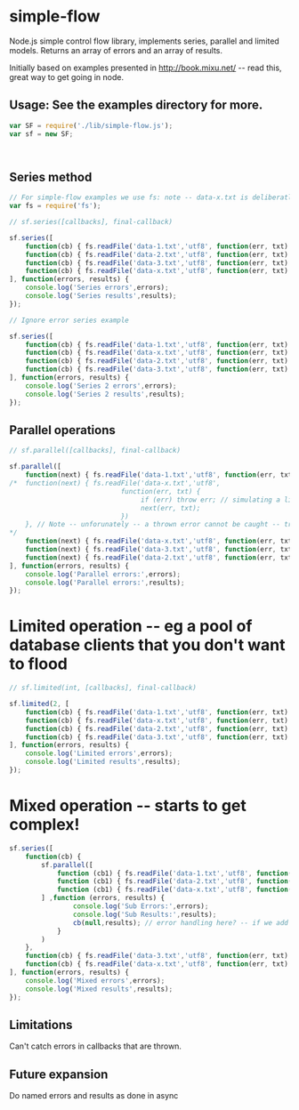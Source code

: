 simple-flow
===========

Node.js simple control flow library, implements series, parallel and limited models. Returns an array of errors and an array of results.

Initially based on examples presented in http://book.mixu.net/ -- read this, great way to get going in node.


## Usage: See the examples directory for more.

```javascript
var SF = require('./lib/simple-flow.js');
var sf = new SF;




```

## Series method

```javascript
// For simple-flow examples we use fs: note -- data-x.txt is deliberatly non-existant
var fs = require('fs');

// sf.series([callbacks], final-callback)

sf.series([
	function(cb) { fs.readFile('data-1.txt','utf8', function(err, txt) { cb(err, txt);}) },
	function(cb) { fs.readFile('data-2.txt','utf8', function(err, txt) { cb(err, txt);}) },
	function(cb) { fs.readFile('data-3.txt','utf8', function(err, txt) { cb(err, txt);}) },
	function(cb) { fs.readFile('data-x.txt','utf8', function(err, txt) { cb(err, txt);}) }
], function(errors, results) {
	console.log('Series errors',errors);
	console.log('Series results',results);
});

// Ignore error series example

sf.series([
	function(cb) { fs.readFile('data-1.txt','utf8', function(err, txt) { cb(err, txt);}) },
	function(cb) { fs.readFile('data-x.txt','utf8', function(err, txt) { cb(null, txt);}) }, // I don't care about err here
	function(cb) { fs.readFile('data-2.txt','utf8', function(err, txt) { cb(err, txt);}) },
	function(cb) { fs.readFile('data-3.txt','utf8', function(err, txt) { cb(err, txt);}) }
], function(errors, results) {
	console.log('Series 2 errors',errors);
	console.log('Series 2 results',results);
});
```

## Parallel operations

```javascript
// sf.parallel([callbacks], final-callback)

sf.parallel([
	function(next) { fs.readFile('data-1.txt','utf8', function(err, txt) { next(err, txt);}) },
/*	function(next) { fs.readFile('data-x.txt','utf8', 
							function(err, txt) {
								 if (err) throw err; // simulating a library throwing an error
								 next(err, txt);
							}) 
	}, // Note -- unforunately -- a thrown error cannot be caught -- tried with try catch and with domains
*/
	function(next) { fs.readFile('data-x.txt','utf8', function(err, txt) { next(err, txt);}) },
	function(next) { fs.readFile('data-3.txt','utf8', function(err, txt) { next(err, txt);}) },
	function(next) { fs.readFile('data-2.txt','utf8', function(err, txt) { next(err, txt);}) }
], function(errors, results) {
	console.log('Parallel errors:',errors);
	console.log('Parallel errors:',results);
});
```


# Limited operation -- eg a pool of database clients that you don't want to flood

```javascript
// sf.limited(int, [callbacks], final-callback)

sf.limited(2, [
	function(cb) { fs.readFile('data-1.txt','utf8', function(err, txt) { cb(err, txt);}) },
	function(cb) { fs.readFile('data-x.txt','utf8', function(err, txt) { cb(err, txt);}) },
	function(cb) { fs.readFile('data-2.txt','utf8', function(err, txt) { cb(err, txt);}) },
	function(cb) { fs.readFile('data-3.txt','utf8', function(err, txt) { cb(err, txt);}) }
], function(errors, results) {
	console.log('Limited errors',errors);
	console.log('Limited results',results);
});
```

# Mixed operation -- starts to get complex!

```javascript
sf.series([
	function(cb) { 
		sf.parallel([
			function (cb1) { fs.readFile('data-1.txt','utf8', function(err, txt) { cb1(err, txt);}) },
			function (cb1) { fs.readFile('data-2.txt','utf8', function(err, txt) { cb1(err, txt);}) },
			function (cb1) { fs.readFile('data-x.txt','utf8', function(err, txt) { cb1(err, txt);}) }
		] ,function (errors, results) {
				console.log('Sub Errors:',errors);
				console.log('Sub Results:',results);
				cb(null,results); // error handling here? -- if we add a err instead of null -- series dies.
			}
		)
	},
	function(cb) { fs.readFile('data-3.txt','utf8', function(err, txt) { cb(err, txt);}) },
	function(cb) { fs.readFile('data-x.txt','utf8', function(err, txt) { cb(err, txt);}) }
], function(errors, results) {
	console.log('Mixed errors',errors);
	console.log('Mixed results',results);
});
```



## Limitations

Can't catch errors in callbacks that are thrown.


## Future expansion

Do named errors and results as done in async
